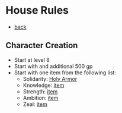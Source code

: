 # House Rules

- [back](index.md)

## Character Creation

- Start at level 8
- Start with and additional 500 gp
- Start with one item from the following list:
	- Solidarity: [Holy Armor](https://dnd5e.info/magic-items/item/mithral-armor/)
	- Knowledge: [item](https://dnd5e.info/magic-items/item/broom-of-flying/)
	- Strength: [item](https://dnd5e.info/magic-items/item/immovable-rod/)
	- Ambition: [item](https://dnd5e.info/magic-items/item/stone-of-good-luck-luckstone/)
	- Zeal: [item](https://dnd5e.info/magic-items/item/circlet-of-blasting/)